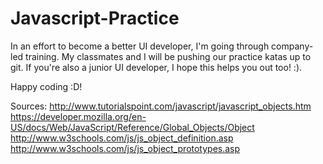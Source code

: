 # Javascript-Practice

In an effort to become a better UI developer, I'm going through company-led training. My classmates and I will be pushing our practice katas up to git. If you're also a junior UI developer, I hope this helps you out too! :).

Happy coding :D!

Sources:
http://www.tutorialspoint.com/javascript/javascript_objects.htm
https://developer.mozilla.org/en-US/docs/Web/JavaScript/Reference/Global_Objects/Object
http://www.w3schools.com/js/js_object_definition.asp
http://www.w3schools.com/js/js_object_prototypes.asp